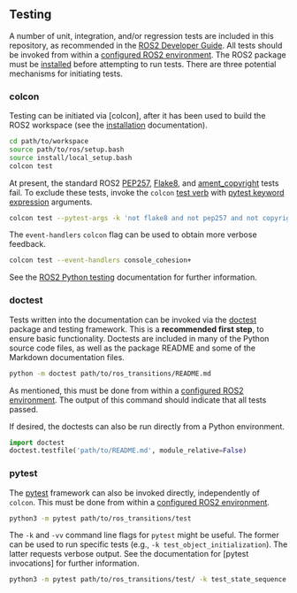 <!-- License

Copyright 2022-2023 Carnegie Mellon University Neuromechatronics Lab (a.whit)

This Source Code Form is subject to the terms of the Mozilla Public
License, v. 2.0. If a copy of the MPL was not distributed with this
file, You can obtain one at https://mozilla.org/MPL/2.0/.

Contact: a.whit (nml@whit.contact)
-->


## Testing

A number of unit, integration, and/or regression tests are included in this 
repository, as recommended in the [ROS2 Developer Guide]. All tests should be 
invoked from within a [configured ROS2 environment]. The ROS2 package must be 
[installed](doc/markdown/installation.md) before attempting to run 
tests. There are three potential mechanisms for initiating tests.

### colcon

Testing can be initiated via [colcon], after it has been used to build the ROS2 
workspace (see the [installation](doc/markdown/installation.md) documentation).

```bash
cd path/to/workspace
source path/to/ros/setup.bash
source install/local_setup.bash
colcon test
```

At present, the standard ROS2 [PEP257], [Flake8], and [ament_copyright] tests 
fail. To exclude these tests, invoke the `colcon` [test verb] with 
[pytest keyword expression] arguments.

```bash
colcon test --pytest-args -k 'not flake8 and not pep257 and not copyright'
```

The `event-handlers` `colcon` flag can be used to obtain more verbose feedback.

```bash
colcon test --event-handlers console_cohesion+
```

See the [ROS2 Python testing] documentation for further information.

### doctest

Tests written into the documentation can be invoked via the [doctest] package 
and testing framework. This is a **recommended first step**, to ensure basic 
functionality. Doctests are included in many of the Python source code files, 
as well as the package README and some of the Markdown documentation files.

```bash
python -m doctest path/to/ros_transitions/README.md
```

As mentioned, this must be done from within a [configured ROS2 environment]. 
The output of this command should indicate that all tests passed. 

If desired, the doctests can also be run directly from a Python environment.

```python
import doctest
doctest.testfile('path/to/README.md', module_relative=False)

```

### pytest

The [pytest] framework can also be invoked directly, independently of `colcon`. 
This must be done from within a [configured ROS2 environment].

```bash
python3 -m pytest path/to/ros_transitions/test
```

The `-k` and `-vv` command line flags for `pytest` might be useful. The former 
can be used to run specific tests (e.g., `-k test_object_initialization`). The 
latter requests verbose output. See the documentation for [pytest invocations] 
for further information.

```bash
python3 -m pytest path/to/ros_transitions/test/ -k test_state_sequence -vv
```


<!---------------------------------------------------------------------
   References
---------------------------------------------------------------------->

[Python path]: https://docs.python.org/3/tutorial/modules.html#the-module-search-path

[doctest]: https://docs.python.org/3/library/doctest.html

[pytest]: https://docs.pytest.org/

[configured ROS2 environment]: https://docs.ros.org/en/humble/Tutorials/Beginner-CLI-Tools/Configuring-ROS2-Environment.html

[ROS2 workspace]: https://docs.ros.org/en/humble/Tutorials/Beginner-Client-Libraries/Creating-A-Workspace/Creating-A-Workspace.html

[ROS2 Developer Guide]: https://docs.ros.org/en/humble/The-ROS2-Project/Contributing/Developer-Guide.html#testing

[ROS2 testing]: https://docs.ros.org/en/humble/Tutorials/Intermediate/Testing/Testing-Main.html#

[ros2_basic_python_tests]: https://docs.ros.org/en/humble/Tutorials/Intermediate/Testing/Python.html

[ROS2 Python testing]: https://docs.ros.org/en/humble/Tutorials/Intermediate/Testing/Python.html

[PEP257]: https://peps.python.org/pep-0257/

[Flake8]: https://flake8.pycqa.org/en/latest/

[test verb]: https://colcon.readthedocs.io/en/released/reference/verb/test.html

[pytest keyword expression]: https://docs.pytest.org/en/7.2.x/how-to/usage.html#specifying-which-tests-to-run

[ament_copyright]: https://index.ros.org/p/ament_copyright/

